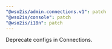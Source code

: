 ```yaml
---
"@wso2is/admin.connections.v1": patch
"@wso2is/console": patch
"@wso2is/i18n": patch
---
```


Deprecate configs in Connections.
